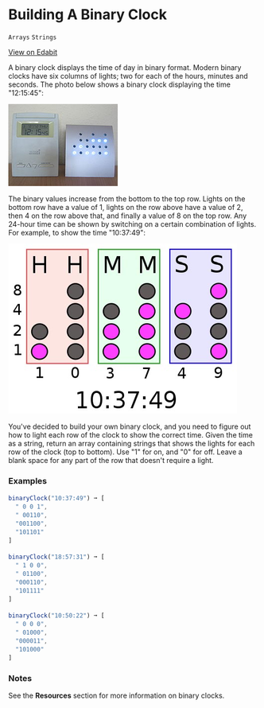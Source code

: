 # Building A Binary Clock

`Arrays` `Strings`

[View on Edabit](https://edabit.com/challenge/3zB2qyJRpvJGCsCj4)

A binary clock displays the time of day in binary format. Modern binary clocks have six columns of lights; two for each of the hours, minutes and seconds. The photo below shows a binary clock displaying the time "12:15:45":

![Binary clock](img/binary-clock.jpg)

The binary values increase from the bottom to the top row. Lights on the bottom row have a value of 1, lights on the row above have a value of 2, then 4 on the row above that, and finally a value of 8 on the top row. Any 24-hour time can be shown by switching on a certain combination of lights. For example, to show the time "10:37:49":

![Example](img/example.jpg)

You've decided to build your own binary clock, and you need to figure out how to light each row of the clock to show the correct time. Given the time as a string, return an array containing strings that shows the lights for each row of the clock (top to bottom). Use "1" for on, and "0" for off. Leave a blank space for any part of the row that doesn't require a light.

### Examples

```js
binaryClock("10:37:49") ➞ [
  " 0 0 1",
  " 00110",
  "001100",
  "101101"
]

binaryClock("18:57:31") ➞ [
  " 1 0 0",
  " 01100",
  "000110",
  "101111"
]

binaryClock("10:50:22") ➞ [
  " 0 0 0",
  " 01000",
  "000011",
  "101000"
]
```

### Notes

See the **Resources** section for more information on binary clocks.
